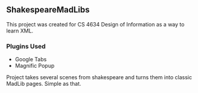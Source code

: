 ## ShakespeareMadLibs
This project was created for CS 4634 Design of Information as a way to learn XML.

### Plugins Used
* Google Tabs
* Magnific Popup

Project takes several scenes from shakespeare and turns them into classic MadLib pages. Simple as that.
